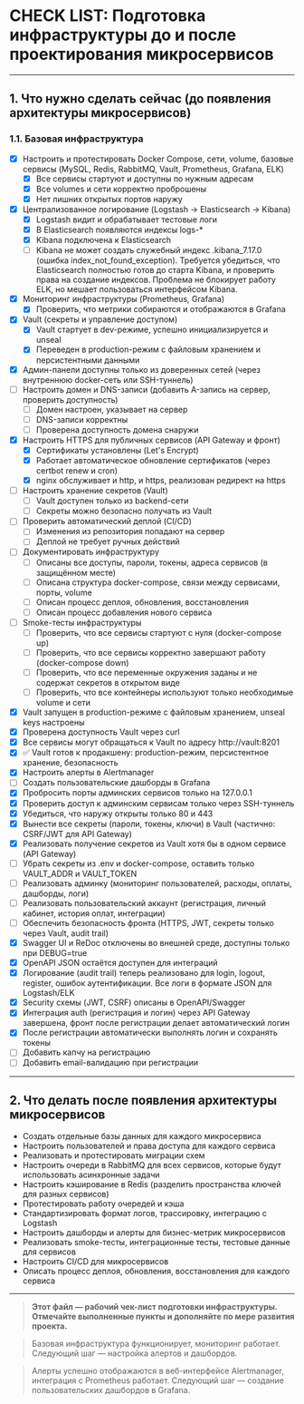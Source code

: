 # CHECK LIST: Подготовка инфраструктуры до и после проектирования микросервисов

---

## 1. Что нужно сделать сейчас (до появления архитектуры микросервисов)

### 1.1. Базовая инфраструктура
- [x] Настроить и протестировать Docker Compose, сети, volume, базовые сервисы (MySQL, Redis, RabbitMQ, Vault, Prometheus, Grafana, ELK)
  - [x] Все сервисы стартуют и доступны по нужным адресам
  - [x] Все volumes и сети корректно проброшены
  - [x] Нет лишних открытых портов наружу
- [x] Централизованное логирование (Logstash → Elasticsearch → Kibana)
  - [x] Logstash видит и обрабатывает тестовые логи
  - [x] В Elasticsearch появляются индексы logs-*
  - [x] Kibana подключена к Elasticsearch
  - [ ] Kibana не может создать служебный индекс .kibana_7.17.0 (ошибка index_not_found_exception). Требуется убедиться, что Elasticsearch полностью готов до старта Kibana, и проверить права на создание индексов. Проблема не блокирует работу ELK, но мешает пользоваться интерфейсом Kibana.
- [x] Мониторинг инфраструктуры (Prometheus, Grafana)
  - [x] Проверить, что метрики собираются и отображаются в Grafana
- [x] Vault (секреты и управление доступом)
  - [x] Vault стартует в dev-режиме, успешно инициализируется и unseal
  - [x] Переведен в production-режим с файловым хранением и персистентными данными
- [x] Админ-панели доступны только из доверенных сетей (через внутреннюю docker-сеть или SSH-туннель)
- [ ] Настроить домен и DNS-записи (добавить A-запись на сервер, проверить доступность)
  - [ ] Домен настроен, указывает на сервер
  - [ ] DNS-записи корректны
  - [ ] Проверена доступность домена снаружи
- [x] Настроить HTTPS для публичных сервисов (API Gateway и фронт)
  - [x] Сертификаты установлены (Let's Encrypt)
  - [x] Работает автоматическое обновление сертификатов (через certbot renew и cron)
  - [x] nginx обслуживает и http, и https, реализован редирект на https
- [ ] Настроить хранение секретов (Vault)
  - [ ] Vault доступен только из backend-сети
  - [ ] Секреты можно безопасно получать из Vault
- [ ] Проверить автоматический деплой (CI/CD)
  - [ ] Изменения из репозитория попадают на сервер
  - [ ] Деплой не требует ручных действий
- [ ] Документировать инфраструктуру
  - [ ] Описаны все доступы, пароли, токены, адреса сервисов (в защищённом месте)
  - [ ] Описана структура docker-compose, связи между сервисами, порты, volume
  - [ ] Описан процесс деплоя, обновления, восстановления
  - [ ] Описан процесс добавления нового сервиса
- [ ] Smoke-тесты инфраструктуры
  - [ ] Проверить, что все сервисы стартуют с нуля (docker-compose up)
  - [ ] Проверить, что все сервисы корректно завершают работу (docker-compose down)
  - [ ] Проверить, что все переменные окружения заданы и не содержат секретов в открытом виде
  - [ ] Проверить, что все контейнеры используют только необходимые volume и сети
- [x] Vault запущен в production-режиме с файловым хранением, unseal keys настроены
- [x] Проверена доступность Vault через curl
- [x] Все сервисы могут обращаться к Vault по адресу http://vault:8201 
- [x] ✅ Vault готов к продакшену: production-режим, персистентное хранение, безопасность
- [x] Настроить алерты в Alertmanager
- [ ] Создать пользовательские дашборды в Grafana
- [x] Пробросить порты админских сервисов только на 127.0.0.1
- [x] Проверить доступ к админским сервисам только через SSH-туннель
- [x] Убедиться, что наружу открыты только 80 и 443
- [x] Вынести все секреты (пароли, токены, ключи) в Vault (частично: CSRF/JWT для API Gateway)
- [x] Реализовать получение секретов из Vault хотя бы в одном сервисе (API Gateway)
- [ ] Убрать секреты из .env и docker-compose, оставить только VAULT_ADDR и VAULT_TOKEN
- [ ] Реализовать админку (мониторинг пользователей, расходы, оплаты, дашборды, логи)
- [ ] Реализовать пользовательский аккаунт (регистрация, личный кабинет, история оплат, интеграции)
- [ ] Обеспечить безопасность фронта (HTTPS, JWT, секреты только через Vault, audit trail)
- [x] Swagger UI и ReDoc отключены во внешней среде, доступны только при DEBUG=true
- [x] OpenAPI JSON остаётся доступен для интеграций
- [x] Логирование (audit trail) теперь реализовано для login, logout, register, ошибок аутентификации. Все логи в формате JSON для Logstash/ELK
- [x] Security схемы (JWT, CSRF) описаны в OpenAPI/Swagger
- [x] Интеграция auth (регистрация и логин) через API Gateway завершена, фронт после регистрации делает автоматический логин
- [x] После регистрации автоматически выполнять логин и сохранять токены
- [ ] Добавить капчу на регистрацию
- [ ] Добавить email-валидацию при регистрации

---

## 2. Что делать после появления архитектуры микросервисов

- Создать отдельные базы данных для каждого микросервиса
- Настроить пользователей и права доступа для каждого сервиса
- Реализовать и протестировать миграции схем
- Настроить очереди в RabbitMQ для всех сервисов, которые будут использовать асинхронные задачи
- Настроить кэширование в Redis (разделить пространства ключей для разных сервисов)
- Протестировать работу очередей и кэша
- Стандартизировать формат логов, трассировку, интеграцию с Logstash
- Настроить дашборды и алерты для бизнес-метрик микросервисов
- Реализовать smoke-тесты, интеграционные тесты, тестовые данные для сервисов
- Настроить CI/CD для микросервисов
- Описать процесс деплоя, обновления, восстановления для каждого сервиса

---

> **Этот файл — рабочий чек-лист подготовки инфраструктуры. Отмечайте выполненные пункты и дополняйте по мере развития проекта.**

> Базовая инфраструктура функционирует, мониторинг работает. Следующий шаг — настройка алертов и дашбордов. 

> Алерты успешно отображаются в веб-интерфейсе Alertmanager, интеграция с Prometheus работает. Следующий шаг — создание пользовательских дашбордов в Grafana. 